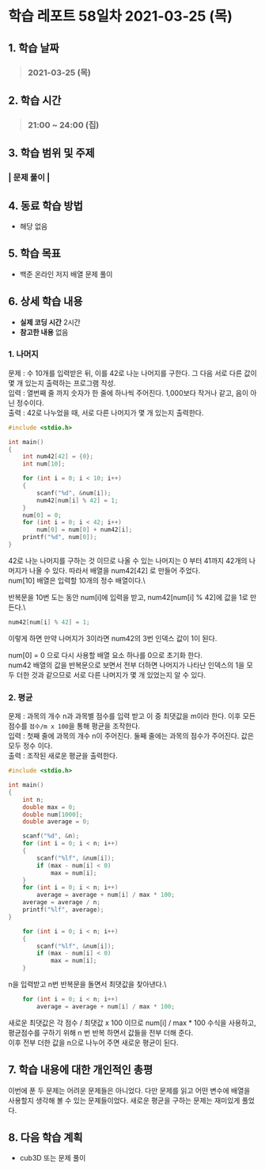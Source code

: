 # 학습 레포트 58일차 2021-03-25 (목)

## 1. 학습 날짜
> ### 2021-03-25 (목)

## 2. 학습 시간
> ### 21:00 ~ 24:00 (집)

## 3. 학습 범위 및 주제
### | 문제 풀이 |

## 4. 동료 학습 방법
- 해당 없음

## 5. 학습 목표
- 백준 온라인 저지 배열 문제 풀이

## 6. 상세 학습 내용
- **실제 코딩 시간** 2시간
- **참고한 내용** 없음

### 1. 나머지
문제 : 수 10개를 입력받은 뒤, 이를 42로 나눈 나머지를 구한다. 그 다음 서로 다른 값이 몇 개 있는지 출력하는 프로그램 작성.\
입력 : 열번째 줄 까지 숫자가 한 줄에 하나씩 주어진다. 1,000보다 작거나 같고, 음이 아닌 정수이다.\
출력 : 42로 나누었을 때, 서로 다른 나머지가 몇 개 있는지 출력한다.

```c
#include <stdio.h>

int main()
{
	int num42[42] = {0};
	int num[10];

	for (int i = 0; i < 10; i++)
	{
		scanf("%d", &num[i]);
		num42[num[i] % 42] = 1;
	}
	num[0] = 0;
	for (int i = 0; i < 42; i++)
		num[0] = num[0] + num42[i];
	printf("%d", num[0]);
}
```
42로 나눈 나머지를 구하는 것 이므로 나올 수 있는 나머지는 0 부터 41까지 42개의 나머지가 나올 수 있다. 따라서 배열을 num42[42] 로 만들어 주었다.\
num[10] 배열은 입력할 10개의 정수 배열이다.\

반복문을 10번 도는 동안 num[i]에 입력을 받고, num42[num[i] % 42]에 값을 1로 만든다.\
```c
num42[num[i] % 42] = 1;
```
이렇게 하면 만약 나머지가 3이라면 num42의 3번 인덱스 값이 1이 된다.

num[0] = 0 으로 다시 사용할 배열 요소 하나를 0으로 초기화 한다.\
num42 배열의 값을 반복문으로 보면서 전부 더하면 나머지가 나타난 인덱스의 1을 모두 더한 것과 같으므로 서로 다른 나머지가 몇 개 있었는지 알 수 있다.

### 2. 평균

문제 : 과목의 개수 n과 과목별 점수를 입력 받고 이 중 최댓값을 m이라 한다. 이후 모든 점수를 `점수/m x 100`을 통해 평균을 조작한다.\
입력 : 첫째 줄에 과목의 개수 n이 주어진다. 둘째 줄에는 과목의 점수가 주어진다. 값은 모두 정수 이다.\
출력 : 조작된 새로운 평균을 출력한다.

```c
#include <stdio.h>

int main()
{
	int n;
	double max = 0;
	double num[1000];
	double average = 0;

	scanf("%d", &n);
	for (int i = 0; i < n; i++)
	{
		scanf("%lf", &num[i]);
		if (max - num[i] < 0)
			max = num[i];
	}
	for (int i = 0; i < n; i++)
		average = average + num[i] / max * 100;
	average = average / n;
	printf("%lf", average);
}
```
```c
	for (int i = 0; i < n; i++)
	{
		scanf("%lf", &num[i]);
		if (max - num[i] < 0)
			max = num[i];
	}
```
n을 입력받고 n번 반복문을 돌면서 최댓값을 찾아낸다.\
```c
	for (int i = 0; i < n; i++)
		average = average + num[i] / max * 100;
```
새로운 최댓값은 각 점수 / 최댓값 x 100 이므로 num[i] / max * 100 수식을 사용하고, 평균점수를 구하기 위해 n 번 반복 하면서 값들을 전부 더해 준다.\
이후 전부 더한 값을 n으로 나누어 주면 새로운 평균이 된다.

## 7. 학습 내용에 대한 개인적인 총평
이번에 푼 두 문제는 어려운 문제들은 아니었다. 다만 문제를 읽고 어떤 변수에 배열을 사용할지 생각해 볼 수 있는 문제들이었다. 새로운 평균을 구하는 문제는 재미있게 풀었다. 

## 8. 다음 학습 계획
- cub3D 또는 문제 풀이